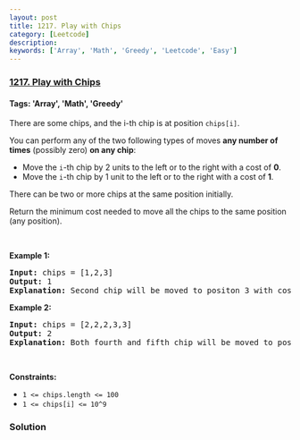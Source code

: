 ```yaml
---
layout: post
title: 1217. Play with Chips
category: [Leetcode]
description: 
keywords: ['Array', 'Math', 'Greedy', 'Leetcode', 'Easy']
---
```

### [1217. Play with Chips](https://leetcode.com/problems/play-with-chips)

#### Tags: 'Array', 'Math', 'Greedy'

<div class="content__u3I1 question-content__JfgR"><div><p>There are some chips, and the i-th chip is at position <code>chips[i]</code>.</p>
<p>You can perform any of the two following types of moves <strong>any number of times</strong> (possibly zero) <strong>on any chip</strong>:</p>
<ul>
<li>Move the <code>i</code>-th chip by 2 units to the left or to the right with a cost of <strong>0</strong>.</li>
<li>Move the <code>i</code>-th chip by 1 unit to the left or to the right with a cost of <strong>1</strong>.</li>
</ul>
<p>There can be two or more chips at the same position initially.</p>
<p>Return the minimum cost needed to move all the chips to the same position (any position).</p>
<p> </p>
<p><strong>Example 1:</strong></p>
<pre><strong>Input:</strong> chips = [1,2,3]
<strong>Output:</strong> 1
<strong>Explanation:</strong> Second chip will be moved to positon 3 with cost 1. First chip will be moved to position 3 with cost 0. Total cost is 1.
</pre>
<p><strong>Example 2:</strong></p>
<pre><strong>Input:</strong> chips = [2,2,2,3,3]
<strong>Output:</strong> 2
<strong>Explanation:</strong> Both fourth and fifth chip will be moved to position two with cost 1. Total minimum cost will be 2.
</pre>
<p> </p>
<p><strong>Constraints:</strong></p>
<ul>
<li><code>1 &lt;= chips.length &lt;= 100</code></li>
<li><code>1 &lt;= chips[i] &lt;= 10^9</code></li>
</ul>
</div></div>

### Solution
